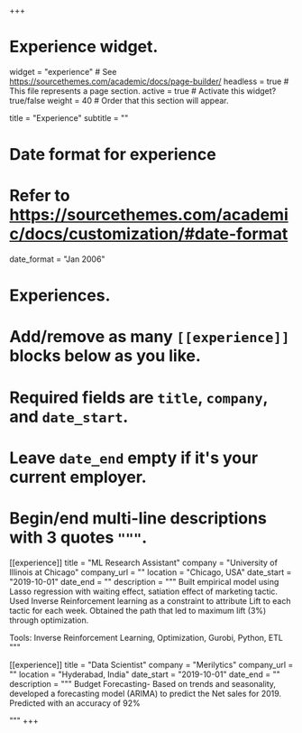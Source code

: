 +++
# Experience widget.
widget = "experience"  # See https://sourcethemes.com/academic/docs/page-builder/
headless = true  # This file represents a page section.
active = true  # Activate this widget? true/false
weight = 40  # Order that this section will appear.

title = "Experience"
subtitle = ""

# Date format for experience
#   Refer to https://sourcethemes.com/academic/docs/customization/#date-format
date_format = "Jan 2006"

# Experiences.
#   Add/remove as many `[[experience]]` blocks below as you like.
#   Required fields are `title`, `company`, and `date_start`.
#   Leave `date_end` empty if it's your current employer.
#   Begin/end multi-line descriptions with 3 quotes `"""`.
[[experience]]
  title = "ML Research Assistant"
  company = "University of Illinois at Chicago"
  company_url = ""
  location = "Chicago, USA"
  date_start = "2019-10-01"
  date_end = ""
  description = """
  Built empirical model using Lasso regression with waiting effect, satiation effect of marketing tactic. Used Inverse Reinforcement learning as a constraint to attribute
  Lift to each tactic for each week. Obtained the path that led to maximum lift (3%) through optimization. 
  
  Tools: Inverse Reinforcement Learning, Optimization, Gurobi, Python, ETL
  """

[[experience]]
  title = "Data Scientist"
  company = "Merilytics"
  company_url = ""
  location = "Hyderabad, India"
  date_start = "2019-10-01"
  date_end = ""
  description = """
  Budget Forecasting-  Based on trends and seasonality, developed a forecasting model (ARIMA) to predict the Net sales for 2019. Predicted with an accuracy of 92%

  """
+++
